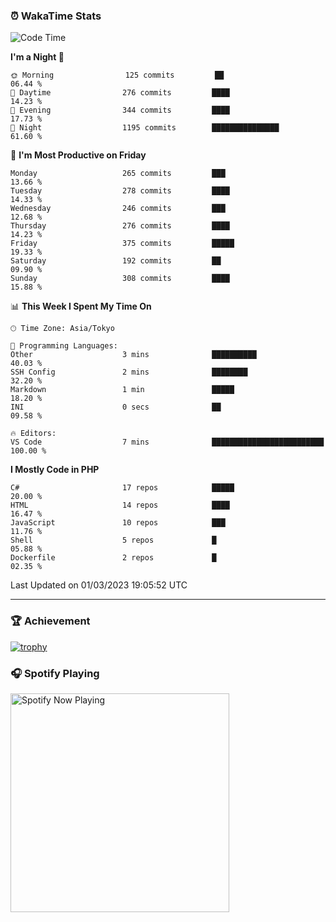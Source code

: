 ### ⏰ WakaTime Stats


<!--START_SECTION:waka-->
![Code Time](http://img.shields.io/badge/Code%20Time-512%20hrs%2041%20mins-blue)

**I'm a Night 🦉** 

```text
🌞 Morning                125 commits         ██                          06.44 % 
🌆 Daytime                276 commits         ████                        14.23 % 
🌃 Evening                344 commits         ████                        17.73 % 
🌙 Night                  1195 commits        ███████████████             61.60 % 
```
📅 **I'm Most Productive on Friday** 

```text
Monday                   265 commits         ███                         13.66 % 
Tuesday                  278 commits         ████                        14.33 % 
Wednesday                246 commits         ███                         12.68 % 
Thursday                 276 commits         ████                        14.23 % 
Friday                   375 commits         █████                       19.33 % 
Saturday                 192 commits         ██                          09.90 % 
Sunday                   308 commits         ████                        15.88 % 
```


📊 **This Week I Spent My Time On** 

```text
🕑︎ Time Zone: Asia/Tokyo

💬 Programming Languages: 
Other                    3 mins              ██████████                  40.03 % 
SSH Config               2 mins              ████████                    32.20 % 
Markdown                 1 min               █████                       18.20 % 
INI                      0 secs              ██                          09.58 % 

🔥 Editors: 
VS Code                  7 mins              █████████████████████████   100.00 % 
```

**I Mostly Code in PHP** 

```text
C#                       17 repos            █████                       20.00 % 
HTML                     14 repos            ████                        16.47 % 
JavaScript               10 repos            ███                         11.76 % 
Shell                    5 repos             █                           05.88 % 
Dockerfile               2 repos             █                           02.35 % 
```




 Last Updated on 01/03/2023 19:05:52 UTC
<!--END_SECTION:waka-->

---

### 🏆 Achievement

[![trophy](https://github-profile-trophy.vercel.app/?username=Slime-hatena&theme=flat&no-bg=true&no-frame=true&column=8)](https://github.com/ryo-ma/github-profile-trophy)

### 🎧 Spotify Playing

[<img src="https://spotify-now-playing-slime-hatena.vercel.app/api/spotify-playing" alt="Spotify Now Playing" width="350" />](https://open.spotify.com/user/slime_hatena)

<!--
**Slime-hatena/Slime-hatena** is a ✨ _special_ ✨ repository because its `README.md` (this file) appears on your GitHub profile.

Here are some ideas to get you started:

- 🔭 I’m currently working on ...
- 🌱 I’m currently learning ...
- 👯 I’m looking to collaborate on ...
- 🤔 I’m looking for help with ...
- 💬 Ask me about ...
- 📫 How to reach me: ...
- 😄 Pronouns: ...
- ⚡ Fun fact: ...
-->
